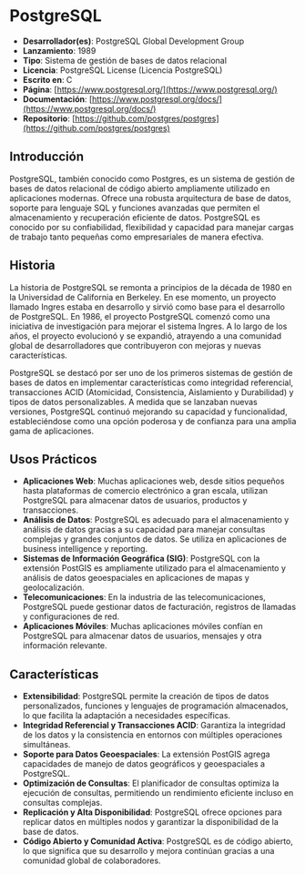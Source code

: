 # PostgreSQL

- **Desarrollador(es)**: PostgreSQL Global Development Group
- **Lanzamiento**: 1989
- **Tipo**: Sistema de gestión de bases de datos relacional
- **Licencia**: PostgreSQL License (Licencia PostgreSQL)
- **Escrito en**: C
- **Página**: [https://www.postgresql.org/](https://www.postgresql.org/)
- **Documentación**: [https://www.postgresql.org/docs/](https://www.postgresql.org/docs/)
- **Repositorio**: [https://github.com/postgres/postgres](https://github.com/postgres/postgres)

## Introducción

PostgreSQL, también conocido como Postgres, es un sistema de gestión de bases de datos relacional de código abierto ampliamente utilizado en aplicaciones modernas. Ofrece una robusta arquitectura de base de datos, soporte para lenguaje SQL y funciones avanzadas que permiten el almacenamiento y recuperación eficiente de datos. PostgreSQL es conocido por su confiabilidad, flexibilidad y capacidad para manejar cargas de trabajo tanto pequeñas como empresariales de manera efectiva.

## Historia

La historia de PostgreSQL se remonta a principios de la década de 1980 en la Universidad de California en Berkeley. En ese momento, un proyecto llamado Ingres estaba en desarrollo y sirvió como base para el desarrollo de PostgreSQL. En 1986, el proyecto PostgreSQL comenzó como una iniciativa de investigación para mejorar el sistema Ingres. A lo largo de los años, el proyecto evolucionó y se expandió, atrayendo a una comunidad global de desarrolladores que contribuyeron con mejoras y nuevas características.

PostgreSQL se destacó por ser uno de los primeros sistemas de gestión de bases de datos en implementar características como integridad referencial, transacciones ACID (Atomicidad, Consistencia, Aislamiento y Durabilidad) y tipos de datos personalizables. A medida que se lanzaban nuevas versiones, PostgreSQL continuó mejorando su capacidad y funcionalidad, estableciéndose como una opción poderosa y de confianza para una amplia gama de aplicaciones.

## Usos Prácticos

- **Aplicaciones Web**: Muchas aplicaciones web, desde sitios pequeños hasta plataformas de comercio electrónico a gran escala, utilizan PostgreSQL para almacenar datos de usuarios, productos y transacciones.
- **Análisis de Datos**: PostgreSQL es adecuado para el almacenamiento y análisis de datos gracias a su capacidad para manejar consultas complejas y grandes conjuntos de datos. Se utiliza en aplicaciones de business intelligence y reporting.
- **Sistemas de Información Geográfica (SIG)**: PostgreSQL con la extensión PostGIS es ampliamente utilizado para el almacenamiento y análisis de datos geoespaciales en aplicaciones de mapas y geolocalización.
- **Telecomunicaciones**: En la industria de las telecomunicaciones, PostgreSQL puede gestionar datos de facturación, registros de llamadas y configuraciones de red.
- **Aplicaciones Móviles**: Muchas aplicaciones móviles confían en PostgreSQL para almacenar datos de usuarios, mensajes y otra información relevante.

## Características

- **Extensibilidad**: PostgreSQL permite la creación de tipos de datos personalizados, funciones y lenguajes de programación almacenados, lo que facilita la adaptación a necesidades específicas.
- **Integridad Referencial y Transacciones ACID**: Garantiza la integridad de los datos y la consistencia en entornos con múltiples operaciones simultáneas.
- **Soporte para Datos Geoespaciales**: La extensión PostGIS agrega capacidades de manejo de datos geográficos y geoespaciales a PostgreSQL.
- **Optimización de Consultas**: El planificador de consultas optimiza la ejecución de consultas, permitiendo un rendimiento eficiente incluso en consultas complejas.
- **Replicación y Alta Disponibilidad**: PostgreSQL ofrece opciones para replicar datos en múltiples nodos y garantizar la disponibilidad de la base de datos.
- **Código Abierto y Comunidad Activa**: PostgreSQL es de código abierto, lo que significa que su desarrollo y mejora continúan gracias a una comunidad global de colaboradores.
